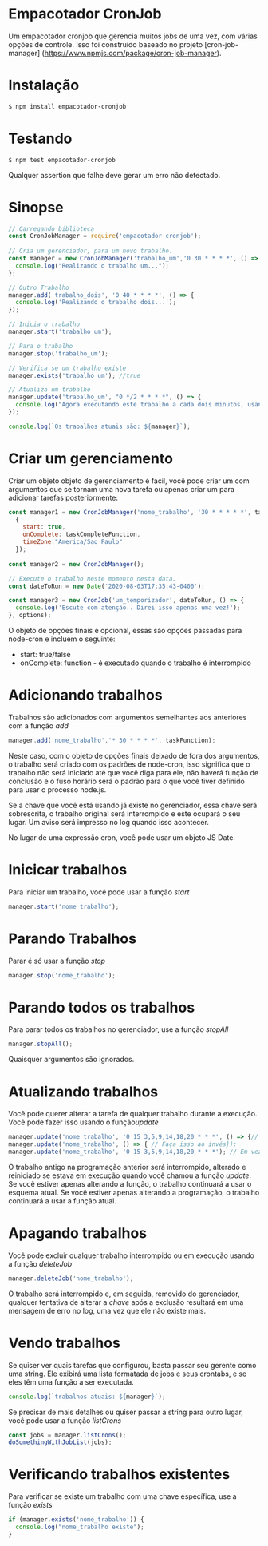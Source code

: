 Empacotador CronJob
===================

Um empacotador cronjob que gerencia muitos jobs de uma vez, com várias opções de controle. 
Isso foi construído baseado no projeto [cron-job-manager] (https://www.npmjs.com/package/cron-job-manager).

Instalação
==========
```bash
$ npm install empacotador-cronjob
```
Testando
========
```bash
$ npm test empacotador-cronjob
```
Qualquer assertion que falhe deve gerar um erro não detectado.

Sinopse
=======
```javascript
// Carregando biblioteca
const CronJobManager = require('empacotador-cronjob');
  
// Cria um gerenciador, para um novo trabalho.
const manager = new CronJobManager('trabalho_um','0 30 * * * *', () => { 
  console.log("Realizando o trabalho um...");
};

// Outro Trabalho
manager.add('trabalho_dois', '0 40 * * * *', () => { 
  console.log('Realizando o trabalho dois...');
});

// Inicia o trabalho
manager.start('trabalho_um');

// Para o trabalho
manager.stop('trabalho_um');

// Verifica se um trabalho existe
manager.exists('trabalho_um'); //true

// Atualiza um trabalho
manager.update('trabalho_um', "0 */2 * * * *", () => {
  console.log("Agora executando este trabalho a cada dois minutos, usando esta função...");
});

console.log(`Os trabalhos atuais são: ${manager}`);
```
Criar um gerenciamento
======================
Criar um objeto objeto de gerenciamento é fácil, você pode criar um com argumentos que se tornam uma nova tarefa ou apenas criar um para adicionar tarefas posteriormente:
```javascript
const manager1 = new CronJobManager('nome_trabalho', '30 * * * * *', taskFunction,
  {
    start: true,   
    onComplete: taskCompleteFunction, 
    timeZone:"America/Sao_Paulo"
  });
  
const manager2 = new CronJobManager();

// Execute o trabalho neste momento nesta data.
const dateToRun = new Date('2020-08-03T17:35:43-0400');

const manager3 = new CronJob('um_temporizador', dateToRun, () => { 
  console.log('Escute com atenção.. Direi isso apenas uma vez!');
}, options);
```
O objeto de opções finais é opcional, essas são opções passadas para node-cron e incluem o seguinte:
  * start: true/false
  * onComplete: function - é executado quando o trabalho é interrompido
  
Adicionando trabalhos
=====================
Trabalhos são adicionados com argumentos semelhantes aos anteriores com a função *add*
```javascript
manager.add('nome_trabalho','* 30 * * * *', taskFunction);
```
Neste caso, com o objeto de opções finais deixado de fora dos argumentos, o trabalho será criado com os padrões de node-cron, isso significa que o trabalho não será iniciado até que você diga para ele, não haverá função de conclusão e o fuso horário será o padrão para o que você tiver definido para usar o processo node.js.

Se a chave que você está usando já existe no gerenciador, essa chave será sobrescrita, o trabalho original será interrompido e este ocupará o seu lugar. Um aviso será impresso no log quando isso acontecer.

No lugar de uma expressão cron, você pode usar um objeto JS Date.

Inicicar trabalhos
==================
Para iniciar um trabalho, você pode usar a função *start*
```javascript
manager.start('nome_trabalho');
```
Parando Trabalhos
=================
Parar é só usar a função *stop*
```javascript
manager.stop('nome_trabalho');
```

Parando todos os trabalhos
==========================
Para parar todos os trabalhos no gerenciador, use a função *stopAll*
```javascript
manager.stopAll();
```

Quaisquer argumentos são ignorados.

Atualizando trabalhos
=====================
Você pode querer alterar a tarefa de qualquer trabalho durante a execução. Você pode fazer isso usando o função*update*
```javascript
manager.update('nome_trabalho', '0 15 3,5,9,14,18,20 * * *', () => {// Faça isso neste novo cronograma});
manager.update('nome_trabalho', () => { // Faça isso ao invés});
manager.update('nome_trabalho', '0 15 3,5,9,14,18,20 * * *'); // Em vez disso, faça-o nesta programação.
```
O trabalho antigo na programação anterior será interrompido, alterado e reiniciado se estava em execução quando você chamou a função *update*. Se você estiver apenas alterando a função, o trabalho continuará a usar o esquema atual. Se você estiver apenas alterando a programação, o trabalho continuará a usar a função atual.

Apagando trabalhos
==================
Você pode excluir qualquer trabalho interrompido ou em execução usando a função *deleteJob*
```javascript
manager.deleteJob('nome_trabalho');
```
O trabalho será interrompido e, em seguida, removido do gerenciador, qualquer tentativa de alterar a *chave* após a exclusão resultará em uma mensagem de erro no log, uma vez que ele não existe mais.

Vendo trabalhos
===============
Se quiser ver quais tarefas que configurou, basta passar seu gerente como uma string. Ele exibirá uma lista formatada de jobs e seus crontabs, e se eles têm uma função a ser executada.
```javascript
console.log(`trabalhos atuais: ${manager}`);
```
Se precisar de mais detalhes ou quiser passar a string para outro lugar, você pode usar a função *listCrons*
```javascript
const jobs = manager.listCrons();
doSomethingWithJobList(jobs);
```

Verificando trabalhos existentes
================================
Para verificar se existe um trabalho com uma chave específica, use a função *exists*
```javascript
if (manager.exists('nome_trabalho')) { 
  console.log("nome_trabalho existe");
}
```
